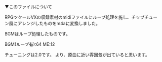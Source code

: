 ▼このファイルについて

RPGツクールVXの収録素材のmidiファイルにループ処理を施し、チップチューン風にアレンジしたものをm4aに変換しました。

BGMはループ処理したものです。

BGM(ループ有):64
ME:12

チューニングは2.0です。
より、原曲に近い雰囲気が出ていると思います。